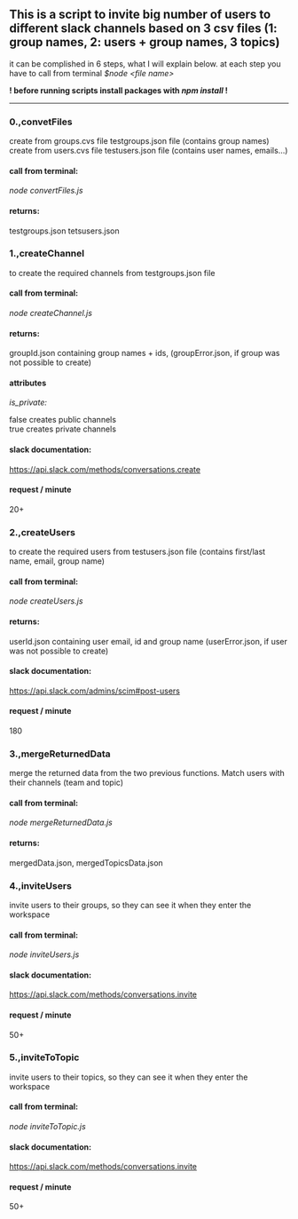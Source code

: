 ## This is a script to invite big number of users to different slack channels based on 3 csv files (1: group names, 2: users + group names, 3 topics)

it can be complished in 6 steps, what I will explain below. at each step you have to call from terminal <i>\$node \<file name\> </i>

<b>! before running scripts install packages with <i> npm install</i> ! </b>

---

### 0.,convetFiles

create from groups.cvs file testgroups.json file (contains group names)
create from users.cvs file testusers.json file (contains user names, emails...)

#### call from terminal:

<i> node convertFiles.js </i>

#### returns:

testgroups.json
tetsusers.json

### 1.,createChannel

to create the required channels from testgroups.json file

#### call from terminal:

<i> node createChannel.js </i>

#### returns:

groupId.json containing group names + ids, (groupError.json, if group was not possible to create)

#### attributes

<i>is_private:</i></br>

false creates public channels </br>
true creates private channels</br>

#### slack documentation:</br>

https://api.slack.com/methods/conversations.create

#### request / minute

20+

### 2.,createUsers

to create the required users from testusers.json file (contains first/last name, email, group name)

#### call from terminal:

<i> node createUsers.js </i>

#### returns:

userId.json containing user email, id and group name (userError.json, if user was not possible to create)

#### slack documentation:</br>

https://api.slack.com/admins/scim#post-users

#### request / minute

180

### 3.,mergeReturnedData

merge the returned data from the two previous functions. Match users with their channels (team and topic)

#### call from terminal:

<i> node mergeReturnedData.js </i>

#### returns:

mergedData.json, mergedTopicsData.json

### 4.,inviteUsers

invite users to their groups, so they can see it when they enter the workspace

#### call from terminal:

<i> node inviteUsers.js </i>

#### slack documentation:</br>

https://api.slack.com/methods/conversations.invite

#### request / minute

50+

### 5.,inviteToTopic

invite users to their topics, so they can see it when they enter the workspace

#### call from terminal:

<i> node inviteToTopic.js </i>

#### slack documentation:</br>

https://api.slack.com/methods/conversations.invite

#### request / minute

50+
